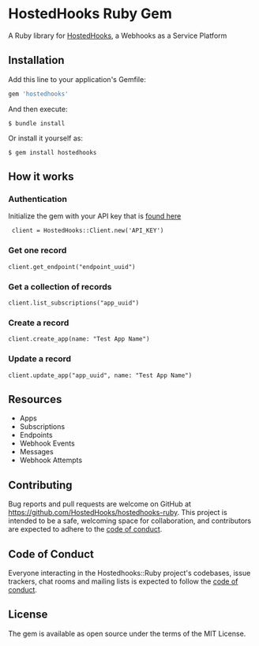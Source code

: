 # HostedHooks Ruby Gem

A Ruby library for [HostedHooks](https://www.hostedhooks.com),  a Webhooks as a Service Platform

## Installation

Add this line to your application's Gemfile:

```ruby
gem 'hostedhooks'
```

And then execute:

    $ bundle install

Or install it yourself as:

    $ gem install hostedhooks

## How it works

### Authentication

Initialize the gem with your API key that is [found here](https://www.hostedhooks.com/settings/account)

     client = HostedHooks::Client.new('API_KEY')

### Get one record

    client.get_endpoint("endpoint_uuid")


### Get a collection of records


    client.list_subscriptions("app_uuid")

### Create a record

    client.create_app(name: "Test App Name")

### Update a record

    client.update_app("app_uuid", name: "Test App Name")


## Resources

* Apps
* Subscriptions
* Endpoints
* Webhook Events
* Messages
* Webhook Attempts


## Contributing

Bug reports and pull requests are welcome on GitHub at https://github.com/HostedHooks/hostedhooks-ruby. This project is intended to be a safe, welcoming space for collaboration, and contributors are expected to adhere to the [code of conduct](https://github.com/HostedHooks/hostedhooks-ruby/blob/master/CODE_OF_CONDUCT.md).

## Code of Conduct

Everyone interacting in the Hostedhooks::Ruby project's codebases, issue trackers, chat rooms and mailing lists is expected to follow the [code of conduct](https://github.com/HostedHooks/hostedhooks-ruby/blob/master/CODE_OF_CONDUCT.md).

## License
The gem is available as open source under the terms of the MIT License.
